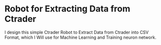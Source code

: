 # Robot for Extracting Data from Ctrader

I design this simple Ctrader Robot to Extract Data from Ctrader into CSV Format, which I Will use for Machine Learning and Training neuron network.
